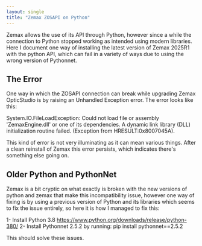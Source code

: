 ```yaml
---
layout: single
title: "Zemax ZOSAPI on Python"
---
```


Zemax allows the use of its API through Python, however since a while the connection to Python stopped working as intended using modern libraries. Here I document one way of installing the latest version of Zemax 2025R1 with the python API, which can fail in a variety of ways due to using the wrong version of Pythonnet.

## The Error

One way in which the ZOSAPI connection can break while upgrading Zemax OpticStudio is by raising an Unhandled Exception error. The error looks like this: 

System.IO.FileLoadException: Could not load file or assembly 'ZemaxEngine.dll' or one of its dependencies. A dynamic link library (DLL) initialization routine failed. (Exception from HRESULT:0x8007045A).

This kind of error is not very illuminating as it can mean various things. After a clean reinstall of Zemax this error persists, which indicates there's something else going on.

## Older Python and PythonNet

Zemax is a bit cryptic on what exactly is broken with the new versions of python and zemax that make this incompatibility issue, however one way of fixing is by using a previous version of Python and its libraries which seems to fix the issue entirely, so here it is how I managed to fix this:

1- Install Python 3.8 https://www.python.org/downloads/release/python-380/
2- Install Pythonnet 2.5.2 by running: pip install pythonnet==2.5.2

This should solve these issues.